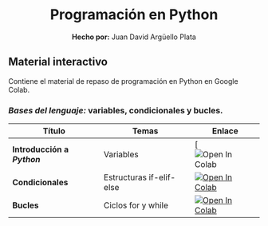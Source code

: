 <div align="center">
	<h1><strong>Programación en Python</strong></h1>
	<strong>Hecho por:</strong> Juan David Argüello Plata
</div>

## __Material interactivo__

Contiene el material de repaso de programación en Python en Google Colab.

### ___Bases del lenguaje:___ variables, condicionales y bucles.

<div align="center">

| Título | Temas | Enlace |
| ------ | ------- | ------ |
| __Introducción a _Python___ | Variables | [![Open In Colab](https://github.com/jdarguello/Desarrollo_software/tree/master/Python/Colab%20files/VariablesPython.ipynb) |
| __Condicionales__ | Estructuras if-elif-else | [![Open In Colab](https://colab.research.google.com/assets/colab-badge.svg)](https://colab.research.google.com/github/jdarguello/Ciclo2_Java/blob/master/Interactivo/CondJava.ipynb) |
| __Bucles__ | Ciclos for y while | [![Open In Colab](https://colab.research.google.com/assets/colab-badge.svg)](https://colab.research.google.com/github/jdarguello/Ciclo2_Java/blob/master/Interactivo/BuclesJava.ipynb) |


</div>


